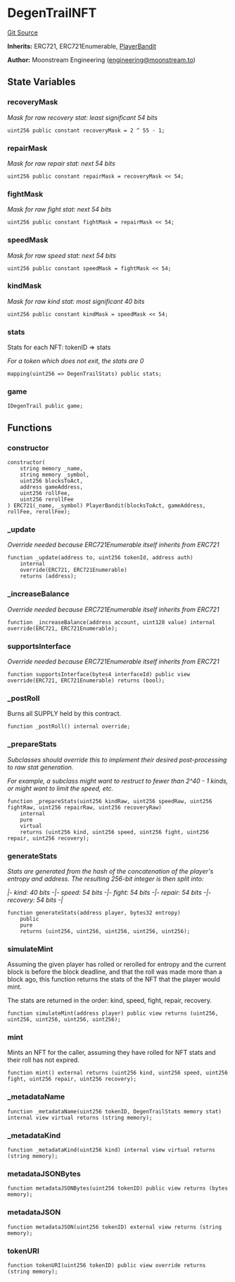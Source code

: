 # DegenTrailNFT
[Git Source](https://github.com/moonstream-to/degen-trail/blob/12818faf377f56483b501c0785ece8f05d0f77bb/src/nfts.sol)

**Inherits:**
ERC721, ERC721Enumerable, [PlayerBandit](/src/Bandit.sol/contract.PlayerBandit.md)

**Author:**
Moonstream Engineering (engineering@moonstream.to)


## State Variables
### recoveryMask
*Mask for raw recovery stat: least significant 54 bits*


```solidity
uint256 public constant recoveryMask = 2 ^ 55 - 1;
```


### repairMask
*Mask for raw repair stat: next 54 bits*


```solidity
uint256 public constant repairMask = recoveryMask << 54;
```


### fightMask
*Mask for raw fight stat: next 54 bits*


```solidity
uint256 public constant fightMask = repairMask << 54;
```


### speedMask
*Mask for raw speed stat: next 54 bits*


```solidity
uint256 public constant speedMask = fightMask << 54;
```


### kindMask
*Mask for raw kind stat: most significant 40 bits*


```solidity
uint256 public constant kindMask = speedMask << 54;
```


### stats
Stats for each NFT: tokenID => stats

*For a token which does not exit, the stats are 0*


```solidity
mapping(uint256 => DegenTrailStats) public stats;
```


### game

```solidity
IDegenTrail public game;
```


## Functions
### constructor


```solidity
constructor(
    string memory _name,
    string memory _symbol,
    uint256 blocksToAct,
    address gameAddress,
    uint256 rollFee,
    uint256 rerollFee
) ERC721(_name, _symbol) PlayerBandit(blocksToAct, gameAddress, rollFee, rerollFee);
```

### _update

*Override needed because ERC721Enumerable itself inherits from ERC721*


```solidity
function _update(address to, uint256 tokenId, address auth)
    internal
    override(ERC721, ERC721Enumerable)
    returns (address);
```

### _increaseBalance

*Override needed because ERC721Enumerable itself inherits from ERC721*


```solidity
function _increaseBalance(address account, uint128 value) internal override(ERC721, ERC721Enumerable);
```

### supportsInterface

*Override needed because ERC721Enumerable itself inherits from ERC721*


```solidity
function supportsInterface(bytes4 interfaceId) public view override(ERC721, ERC721Enumerable) returns (bool);
```

### _postRoll

Burns all SUPPLY held by this contract.


```solidity
function _postRoll() internal override;
```

### _prepareStats

*Subclasses should override this to implement their desired post-processing to raw stat generation.*

*For example, a subclass might want to restruct to fewer than 2^40 - 1 kinds, or might want to limit the speed, etc.*


```solidity
function _prepareStats(uint256 kindRaw, uint256 speedRaw, uint256 fightRaw, uint256 repairRaw, uint256 recoveryRaw)
    internal
    pure
    virtual
    returns (uint256 kind, uint256 speed, uint256 fight, uint256 repair, uint256 recovery);
```

### generateStats

*Stats are generated from the hash of the concatenation of the player's entropy and address. The resulting 256-bit integer
is then split into:*

*|- kind: 40 bits -|- speed: 54 bits -|- fight: 54 bits -|- repair: 54 bits -|- recovery: 54 bits -|*


```solidity
function generateStats(address player, bytes32 entropy)
    public
    pure
    returns (uint256, uint256, uint256, uint256, uint256);
```

### simulateMint

Assuming the given player has rolled or rerolled for entropy and the current block is before
the block deadline, and that the roll was made more than a block ago, this function returns the
stats of the NFT that the player would mint.

The stats are returned in the order: kind, speed, fight, repair, recovery.


```solidity
function simulateMint(address player) public view returns (uint256, uint256, uint256, uint256, uint256);
```

### mint

Mints an NFT for the caller, assuming they have rolled for NFT stats and their roll has not expired.


```solidity
function mint() external returns (uint256 kind, uint256 speed, uint256 fight, uint256 repair, uint256 recovery);
```

### _metadataName


```solidity
function _metadataName(uint256 tokenID, DegenTrailStats memory stat) internal view virtual returns (string memory);
```

### _metadataKind


```solidity
function _metadataKind(uint256 kind) internal view virtual returns (string memory);
```

### metadataJSONBytes


```solidity
function metadataJSONBytes(uint256 tokenID) public view returns (bytes memory);
```

### metadataJSON


```solidity
function metadataJSON(uint256 tokenID) external view returns (string memory);
```

### tokenURI


```solidity
function tokenURI(uint256 tokenID) public view override returns (string memory);
```

